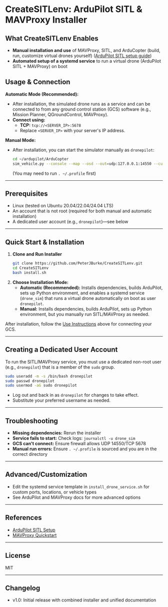 # CreateSITLenv: ArduPilot SITL & MAVProxy Installer

## What CreateSITLenv Enables

- **Manual installation and use** of MAVProxy, SITL, and ArduCopter (build, run, customize virtual drones yourself) ([ArduPilot SITL setup guide](https://ardupilot.org/dev/docs/setting-up-sitl-on-linux.html))
- **Automated setup of a systemd service** to run a virtual drone (ArduPilot SITL + MAVProxy) on boot

## Usage & Connection

**Automatic Mode (Recommended):**
- After installation, the simulated drone runs as a service and can be connected to from any ground control station (GCS) software (e.g., Mission Planner, QGroundControl, MAVProxy).
- **Connect using:**
  - **TCP:** `tcp://<SERVER_IP>:5678`
  - Replace `<SERVER_IP>` with your server's IP address.

**Manual Mode:**
- After installation, you can start the simulator manually as `dronepilot`:
  ```bash
  cd ~/ardupilot/ArduCopter
  sim_vehicle.py --console --map --osd --out=udp:127.0.0.1:14550 --custom-location=33.64586111,-117.84275,25,0
  ```
  (You may need to run `. ~/.profile` first)

---

## Prerequisites
- Linux (tested on Ubuntu 20.04/22.04/24.04 LTS)
- An account that is not root (required for both manual and automatic installation)
- A dedicated user account (e.g., `dronepilot`)—see below

---

## Quick Start & Installation

1. **Clone and Run Installer**
    ```bash
    git clone https://github.com/PeterJBurke/CreateSITLenv.git
    cd CreateSITLenv
    bash install.sh
    ```
2. **Choose Installation Mode:**
    - **Automatic (Recommended):** Installs dependencies, builds ArduPilot, sets up Python environment, and enables a systemd service (`drone_sim`) that runs a virtual drone automatically on boot as user `dronepilot`.
    - **Manual:** Installs dependencies, builds ArduPilot, sets up Python environment, but you manually run SITL/MAVProxy as needed.

After installation, follow the [Use Instructions](#use-instructions) above for connecting your GCS.

---

## Creating a Dedicated User Account

To run the SITL/MAVProxy service, you must use a dedicated non-root user (e.g., `dronepilot`) that is a member of the `sudo` group.

```bash
sudo useradd -m -s /bin/bash dronepilot
sudo passwd dronepilot
sudo usermod -aG sudo dronepilot
```
- Log out and back in as `dronepilot` for changes to take effect.
- Substitute your preferred username as needed.

---

## Troubleshooting
- **Missing dependencies:** Rerun the installer
- **Service fails to start:** Check logs: `journalctl -u drone_sim`
- **GCS can't connect:** Ensure firewall allows UDP 14550/TCP 5678
- **Manual run errors:** Ensure `. ~/.profile` is sourced and you are in the correct directory

---

## Advanced/Customization
- Edit the systemd service template in `install_drone_service.sh` for custom ports, locations, or vehicle types
- See ArduPilot and MAVProxy docs for more advanced options

---

## References
- [ArduPilot SITL Setup](https://ardupilot.org/dev/docs/setting-up-sitl-on-linux.html)
- [MAVProxy Quickstart](https://ardupilot.org/mavproxy/docs/getting_started/quickstart.html)

---

## License
MIT

---

## Changelog
- v1.0: Initial release with combined installer and unified documentation
